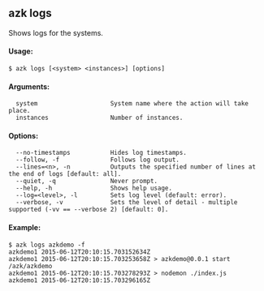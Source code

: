 ## azk logs

  Shows logs for the systems.

#### Usage:

    $ azk logs [<system> <instances>] [options]

#### Arguments:

```
  system                    System name where the action will take place.
  instances                 Number of instances.
```

#### Options:

```
  --no-timestamps           Hides log timestamps.
  --follow, -f              Follows log output.
  --lines=<n>, -n           Outputs the specified number of lines at the end of logs [default: all].
  --quiet, -q               Never prompt.
  --help, -h                Shows help usage.
  --log=<level>, -l         Sets log level (default: error).
  --verbose, -v             Sets the level of detail - multiple supported (-vv == --verbose 2) [default: 0].
```

#### Example:

```
$ azk logs azkdemo -f
azkdemo1 2015-06-12T20:10:15.703152634Z
azkdemo1 2015-06-12T20:10:15.703253658Z > azkdemo@0.0.1 start /azk/azkdemo
azkdemo1 2015-06-12T20:10:15.703278293Z > nodemon ./index.js
azkdemo1 2015-06-12T20:10:15.703296165Z
```
